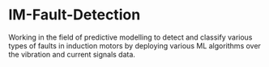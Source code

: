 # IM-Fault-Detection
Working in the field of predictive modelling to detect and classify various types of faults in induction motors by deploying various ML algorithms over the vibration and current signals data.
